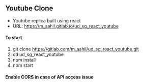 ## Youtube Clone

-   Youtube replica built using react
-   URL: https://m_sahil.gitlab.io/ud_sg_react_youtube

#### To start

1. git clone https://gitlab.com/m_sahil/ud_sg_react_youtube.git
2. cd ud_sg_react_youtube
3. npm install
4. npm start

#### Enable CORS in case of API access issue
